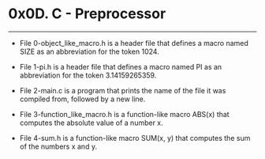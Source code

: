 # 0x0D. C - Preprocessor
----------------------

* File 0-object_like_macro.h is a header file that defines a macro named SIZE as an abbreviation for the token 1024.

* File 1-pi.h is a header file that defines a macro named PI as an abbreviation for the token 3.14159265359.

* File 2-main.c is a program that prints the name of the file it was compiled from, followed by a new line.

* File 3-function_like_macro.h is a function-like macro ABS(x) that computes the absolute value of a number x.

* File 4-sum.h is a function-like macro SUM(x, y) that computes the sum of the numbers x and y.
